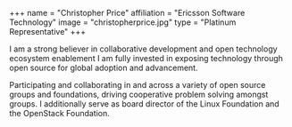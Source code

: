 +++
name = "Christopher Price"
affiliation = "Ericsson Software Technology"
image = "christopherprice.jpg"
type = "Platinum Representative"
+++

I am a strong believer in collaborative development and open technology ecosystem enablement I am fully invested in exposing technology through open source for global adoption and advancement.

Participating and collaborating in and across a variety of open source groups and foundations, driving cooperative problem solving amongst groups.  I additionally serve as board director of the Linux Foundation and the OpenStack Foundation.
